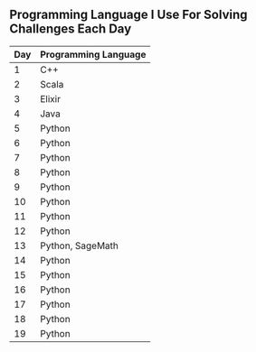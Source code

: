 ## Programming Language I Use For Solving Challenges Each Day

| Day | Programming Language |
| --- | -------------------- |
| 1   | C++                  |
| 2   | Scala                |
| 3   | Elixir               |
| 4   | Java                 |
| 5   | Python               |
| 6   | Python               |
| 7   | Python               |
| 8   | Python               |
| 9   | Python               |
| 10  | Python               |
| 11  | Python               |
| 12  | Python               |
| 13  | Python, SageMath     |
| 14  | Python               |
| 15  | Python               |
| 16  | Python               |
| 17  | Python               |
| 18  | Python               |
| 19  | Python               |
